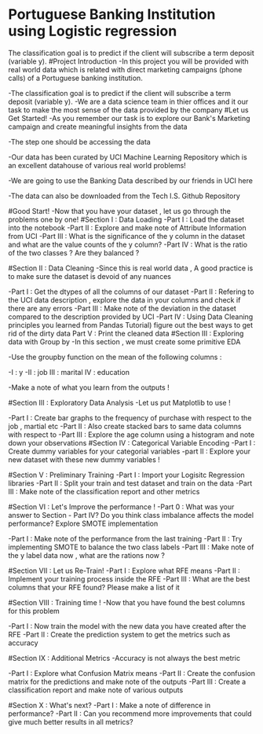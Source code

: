 # Portuguese Banking Institution using Logistic regression

The classification goal is to predict if the client will subscribe a term deposit (variable y).
#Project Introduction
-In this project you will be provided with real world data which is related with direct marketing campaigns (phone calls) of a Portuguese banking institution.

-The classification goal is to predict if the client will subscribe a term deposit (variable y).
-We are a data science team in thier offices and it our task to make the most sense of the data provided by the company
#Let us Get Started!
-As you remember our task is to explore our Bank's Marketing campaign and create meaningful insights from the data

-The step one should be accessing the data

-Our data has been curated by UCI Machine Learning Repository which is an excellent datahouse of various real world problems!

-We are going to use the Banking Data described by our friends in UCI here

-The data can also be downloaded from the Tech I.S. Github Repository

#Good Start!
-Now that you have your dataset , let us go through the problems one by one!
#Section I : Data Loading
-Part I : Load the dataset into the notebook
-Part II : Explore and make note of Attribute Information from UCI
-Part III : What is the significance of the y column in the dataset and what are the value counts of the y column?
-Part IV : What is the ratio of the two classes ? Are they balanced ?

#Section II : Data Cleaning
-Since this is real world data , A good practice is to make sure the dataset is devoid of any nuances

-Part I : Get the dtypes of all the columns of our dataset
-Part II : Refering to the UCI data description , explore the data in your columns and check if there are any errors
-Part III : Make note of the deviation in the dataset compared to the description provided by UCI
-Part IV : Using Data Cleaning principles you learned from Pandas Tutorial) figure out the best ways to get rid of the dirty data Part V : Print the cleaned data
#Section III : Exploring data with Group by
-In this section , we must create some primitive EDA

-Use the groupby function on the mean of the following columns :

-I : y
-II : job
III : marital
IV : education

-Make a note of what you learn from the outputs !

#Section III : Exploratory Data Analysis
-Let us put Matplotlib to use !

-Part I : Create bar graphs to the frequency of purchase with respect to the job , martial etc
-Part II : Also create stacked bars to same data columns with respect to
-Part III : Explore the age column using a histogram and note down your observations
#Section IV : Categorical Variable Encoding
-Part I : Create dummy variables for your categorial variables
-part II : Explore your new dataset with these new dummy variables !

#Section V : Preliminary Training
-Part I : Import your Logisitc Regression libraries
-Part II : Split your train and test dataset and train on the data
-Part III : Make note of the classification report and other metrics

#Section VI : Let's Improve the performance !
-Part 0 : What was your answer to Section - Part IV? Do you think class imbalance affects the model performance? Explore SMOTE implementation

-Part I : Make note of the performance from the last training
-Part II : Try implementing SMOTE to balance the two class labels
-Part III : Make note of the y label data now , what are the rations now ?

#Section VII : Let us Re-Train!
-Part I : Explore what RFE means
-Part II : Implement your training process inside the RFE
-Part III : What are the best columns that your RFE found? Please make a list of it

#Section VIII : Training time !
-Now that you have found the best columns for this problem

-Part I : Now train the model with the new data you have created after the RFE
-Part II : Create the prediction system to get the metrics such as accuracy

#Section IX : Additional Metrics
-Accuracy is not always the best metric

-Part I : Explore what Confusion Matrix means
-Part II : Create the confusion matrix for the predictions and make note of the outputs
-Part III : Create a classification report and make note of various outputs

#Section X : What's next?
-Part I : Make a note of difference in performance?
-Part II : Can you recommend more improvements that could give much better results in all metrics?
